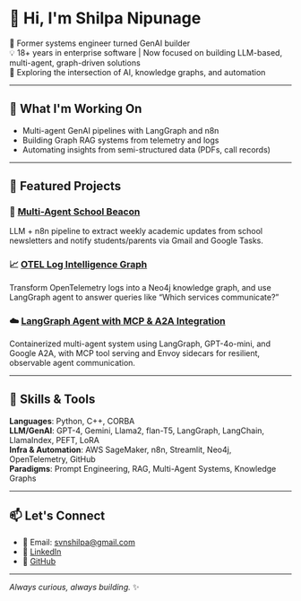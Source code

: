 # 👋 Hi, I'm Shilpa Nipunage

🔧 Former systems engineer turned GenAI builder  
💡 18+ years in enterprise software | Now focused on building LLM-based, multi-agent, graph-driven solutions  
🧠 Exploring the intersection of AI, knowledge graphs, and automation

---

## 🚀 What I'm Working On

- Multi-agent GenAI pipelines with LangGraph and n8n  
- Building Graph RAG systems from telemetry and logs  
- Automating insights from semi-structured data (PDFs, call records)

---

## 📂 Featured Projects

### 🏫 [Multi-Agent School Beacon](https://github.com/ShilpaNipunage/AI_POC/tree/main/n8nWorkflows/Beacon-Summary)
LLM + n8n pipeline to extract weekly academic updates from school newsletters and notify students/parents via Gmail and Google Tasks.

### 📈 [OTEL Log Intelligence Graph](https://github.com/ShilpaNipunage/AI_POC/tree/main/OTEL_log_analyzer)
Transform OpenTelemetry logs into a Neo4j knowledge graph, and use LangGraph agent to answer queries like “Which services communicate?”

### ☁️ [LangGraph Agent with MCP & A2A Integration](https://github.com/ShilpaNipunage/AI_POC/tree/main/langchain_MCP_A2A)
Containerized multi-agent system using LangGraph, GPT-4o-mini, and Google A2A, with MCP tool serving and Envoy sidecars for resilient, observable agent communication.

---

## 🧰 Skills & Tools

**Languages**: Python, C++, CORBA  
**LLM/GenAI**: GPT-4, Gemini, Llama2, flan-T5, LangGraph, LangChain, LlamaIndex, PEFT, LoRA  
**Infra & Automation**: AWS SageMaker, n8n, Streamlit, Neo4j, OpenTelemetry, GitHub  
**Paradigms**: Prompt Engineering, RAG, Multi-Agent Systems, Knowledge Graphs

---

## 📫 Let's Connect

- 📧 Email: [svnshilpa@gmail.com](mailto:svnshilpa@gmail.com)
- 💼 [LinkedIn](https://www.linkedin.com/in/shilpa-nipunage/)
- 🧠 [GitHub](https://github.com/ShilpaNipunage)

---

_Always curious, always building._ ✨
